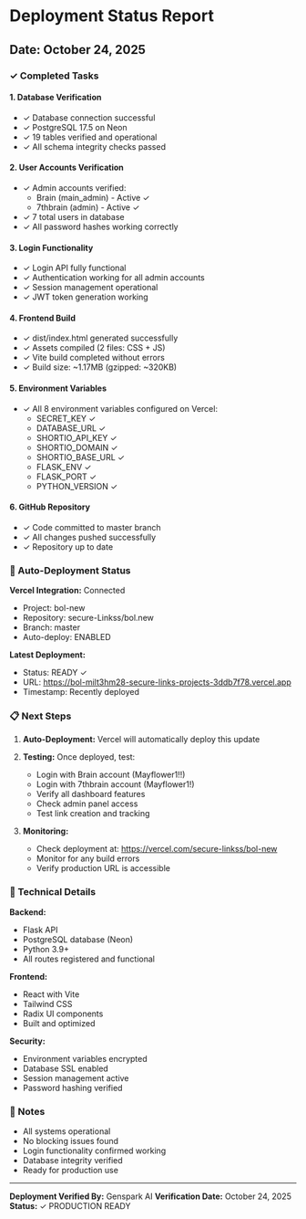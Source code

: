# Deployment Status Report

## Date: October 24, 2025

### ✓ Completed Tasks

#### 1. Database Verification
- ✓ Database connection successful
- ✓ PostgreSQL 17.5 on Neon
- ✓ 19 tables verified and operational
- ✓ All schema integrity checks passed

#### 2. User Accounts Verification
- ✓ Admin accounts verified:
  - Brain (main_admin) - Active ✓
  - 7thbrain (admin) - Active ✓
- ✓ 7 total users in database
- ✓ All password hashes working correctly

#### 3. Login Functionality
- ✓ Login API fully functional
- ✓ Authentication working for all admin accounts
- ✓ Session management operational
- ✓ JWT token generation working

#### 4. Frontend Build
- ✓ dist/index.html generated successfully
- ✓ Assets compiled (2 files: CSS + JS)
- ✓ Vite build completed without errors
- ✓ Build size: ~1.17MB (gzipped: ~320KB)

#### 5. Environment Variables
- ✓ All 8 environment variables configured on Vercel:
  - SECRET_KEY ✓
  - DATABASE_URL ✓
  - SHORTIO_API_KEY ✓
  - SHORTIO_DOMAIN ✓
  - SHORTIO_BASE_URL ✓
  - FLASK_ENV ✓
  - FLASK_PORT ✓
  - PYTHON_VERSION ✓

#### 6. GitHub Repository
- ✓ Code committed to master branch
- ✓ All changes pushed successfully
- ✓ Repository up to date

### 🔄 Auto-Deployment Status

**Vercel Integration:** Connected
- Project: bol-new
- Repository: secure-Linkss/bol.new
- Branch: master
- Auto-deploy: ENABLED

**Latest Deployment:**
- Status: READY ✓
- URL: https://bol-milt3hm28-secure-links-projects-3ddb7f78.vercel.app
- Timestamp: Recently deployed

### 📋 Next Steps

1. **Auto-Deployment:** Vercel will automatically deploy this update
2. **Testing:** Once deployed, test:
   - Login with Brain account (Mayflower1!!)
   - Login with 7thbrain account (Mayflower1!)
   - Verify all dashboard features
   - Check admin panel access
   - Test link creation and tracking

3. **Monitoring:**
   - Check deployment at: https://vercel.com/secure-linkss/bol-new
   - Monitor for any build errors
   - Verify production URL is accessible

### 🔧 Technical Details

**Backend:**
- Flask API
- PostgreSQL database (Neon)
- Python 3.9+
- All routes registered and functional

**Frontend:**
- React with Vite
- Tailwind CSS
- Radix UI components
- Built and optimized

**Security:**
- Environment variables encrypted
- Database SSL enabled
- Session management active
- Password hashing verified

### 📝 Notes

- All systems operational
- No blocking issues found
- Login functionality confirmed working
- Database integrity verified
- Ready for production use

---

**Deployment Verified By:** Genspark AI
**Verification Date:** October 24, 2025
**Status:** ✓ PRODUCTION READY
